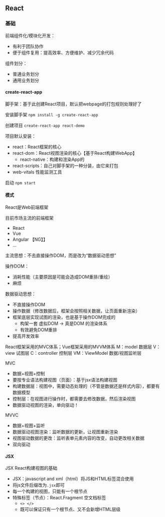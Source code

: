 ## React

### 基础

前端组件化/模块化开发：
- 有利于团队协作
- 便于组件复用：提高效率、方便维护、减少冗余代码

组件划分：
- 普通业务划分
- 通用业务划分

#### create-react-app

脚手架：基于此创建React项目，默认把webpage的打包规则处理好了

安装脚手架
`npm install -g create-react-app`

创建项目
`create-react-app react-demo`

项目默认安装：
- react：React框架的核心
- react-dom：React视图渲染的核心【基于React构建WebApp】
  - react-native：构建和渲染App的
- react-scripts：自己对脚手架的一种分装，由它来打包
- web-vitals 性能监测工具

启动
`npm start`


#### 模式

React是Web前端框架

目前市场主流的前端框架
- React
- Vue
- Angular 【NG】】
- ...

主流思想：不去直接操作DOM，而是改为“数据驱动思想”

操作DOM：
- 消耗性能（主要原因是可能会造成DOM重排/重绘）
- 麻烦

数据驱动思想：
- 不直接操作DOM
- 操作数据（修改数据后，框架会按照相关数据，让页面重新渲染）
- 框架底层实现试图的渲染，也是基于操作DOM完成的
  - 构架一套 虚拟DOM -> 真是DOM 的渲染体系
  - 有效避免DOM重排
- 提高开发效率

React框架采用的MVC体系；Vue框架采用的MVVM体系
M：model 数据层
V：view 试图层
C：controller 控制层
VM：ViewModel 数据/视图监听层

MVC
- 数据+视图+控制
- 要按专业语法构建视图（页面）：基于jsx语法构建视图
- 构建数据层：视图中，需要动态处理的（不管是数据还是样式内容），都要有数据模型
- 控制层：在视图进行操作时，都需要去修改数据，然后渲染视图
- 数据驱动视图的渲染，单向驱动！

MVVC
- 数据+视图+监听
- 数据驱动视图渲染：监听数据的更新，让视图重新渲染
- 视图驱动数据的更改：监听表单元素内容的改变，自动更改相关数据
- 双向驱动


#### JSX

JSX React构建视图的基础
- JSX：javascript and xml（html）将JS和HTML标签混合使用
- 将js文件后缀改为`.jsx`即可
- 每一个构建的视图，只能有一个根节点
- 特殊标签（节点）：React.Fragment 空文档标签
  - `<> </>`
  - 既可以保证只有一个根节点、又不会新增HTML层级


